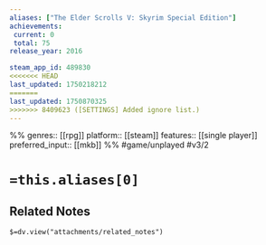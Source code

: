 ```yaml
---
aliases: ["The Elder Scrolls V: Skyrim Special Edition"]
achievements:
 current: 0
 total: 75
release_year: 2016

steam_app_id: 489830
<<<<<<< HEAD
last_updated: 1750218212
=======
last_updated: 1750870325
>>>>>>> 8409623 ([SETTINGS] Added ignore list.)
---
```

%%
genres:: [[rpg]]
platform:: [[steam]]
features:: [[single player]]
preferred_input:: [[mkb]]
%%
#game/unplayed
#v3/2

# `=this.aliases[0]`
## Related Notes
`$=dv.view("attachments/related_notes")`